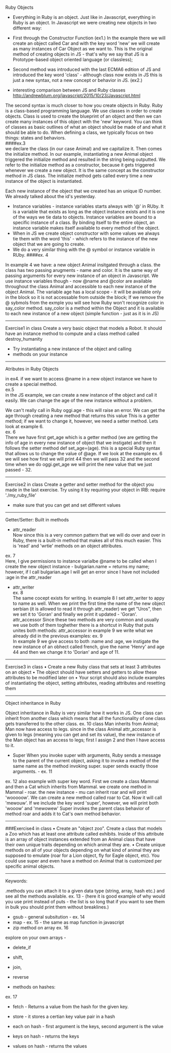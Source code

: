 Ruby Objects

- Everything in Ruby is an object. Just like in Javascript, everything in Ruby is an object.
In Javascript we were creating new objects in two different way:
- First through the Constructor Function (ex1.)
In the example there we will create an object called Car and with the key word 'new' we will create as many instances of Car Object as we want to. This is the original method of creating objects in JS - that's why we say that JS is a  Prototype-based object oriented language (or classless);
- Second method was introduced with the last ECMA6 edition of JS and introduced the key word 'class' - although class now exists in JS this is just a new syntax, not a new concept or behavior in JS. (ex2.)

- interesting comparison between JS and Ruby classes
http://andrewblum.org/javascript/2015/10/23/Javascript.html


The second syntax is much closer to how you create objects in Ruby.
Ruby is a class-based programming language. We use classes in order to create objects. Class is used to create the blueprint of an object and then we can create many instances of this object with the 'new' keyword.
You can think of classes as basic outlines of what an object should be made of and what it should be able to do. 
When defining a class, we typically focus on two things: states and behaviors.  
####ex.3   
we declare the class (in our case Animal) and we capitalize it. Then comes the initialize method. In our example, instantiating a new Animal object triggered the initialize method and resulted in the string being outputted. We refer to the initialize method as a constructor, because it gets triggered whenever we create a new object. It is the same concept as the constructor method in JS class.
The initialize method gets called every time a new instance of the object is instantiated.

Each new instance of the object that we created has an unique ID number. We already talked about the id's yesterday.

- Instance variables - instance variables starts always with '@' in RUby. It is a variable that exists as long as the object instance exists and it is one of the ways we tie data to objects.
Instance variables are bound to a specific instance of a class. By binding itself to the entire object, an instance variable makes itself available to every method of the object.
- When in JS we create object constructor with some values we always tie them with the word 'this' - which refers to the instance of the new object that we are going to create. 
- We do a very similar thing with the @ symbol or instance variable in RUby.
####ex. 4

In example 4 we have: a new object Animal insitgated through a class. the class has two passing arugments - name and color. It is the same way of passing arguments for every new instance of an object in Javascript. 
We use instance variables though - now @name and @color are available throughout the class Animal and accessible to each new instance of the object Animal.
The variable age has a local scope - it will be available only in the block so it is not accessable from outside the block; 
If we remove the @ sybmols from the exmple you will see how Ruby won't recognize  color in say_color method.
say_color is a method within the Object and it is available to each new instance of a new object (simple function - just as it is in JS)

----------------------------------------
Exercise1 in class
Create a very basic object that models a Robot. It should have an instance method to compute and a class method called destroy_humanity  
- Try instantiating a new instance of the object and calling    
- methods on your instance 

----------------------------------------
Atributes in Ruby Objects

in ex4. if we want to access @name in a new object instance we have to create a special method.  
ex.5   
in the JS example, we can create a new instance of the object and call it easily. We can change the age of the new instance without a problem.

We can't really call in Ruby oggi.age - this will raise an error. We can get the age through creating a new method that returns this value
This is a getter method; if we want to change it, however, we need a setter method.
Lets look at example 6.  
ex. 6    
There we have first get_age which is a getter method (we are getting the info of age in every new instance of object that we instigate) and then it follows the setter method def set_age=(age). this is a special Ruby syntax that allows us to change the value of @age. If we look at the example ex. 6 we will see how first we will print 44 then we will pass 32 and the second time when we do oggi.get_age we will print the new value that we just passed - 32.  
 
----------------------------------------
Exercise2 in class
Create a getter and setter method for the object you made in the last exercise.
Try using it by requiring your object in IRB:
require './my_ruby_file'
- make sure that you can get and set different values  

----------------------------------------

Getter/Setter: Built in methods

- attr_reader  
Now since this is a very common pattern that we will do over and over in Ruby, there is a built-in method that makes all of this much easier. This is 'read' and 'wrtie' methods on an object attributes.

ex. 7  
Here, I give permissions to instance varialbe @name to be called when I create the new object instance - bulgarian.name = returns my name; however, if I call bulgarian.age I will get an error since I have not included :age in the attr_reader

- attr_writer    
ex. 8    
The same cocept exists for writing. In example 8 I set attr_writer to appy to name as well. When we print the first time the name of the new object serbian (it is allowed to read it through attr_reader) we get "Uros", then we set it to 'Goran' and finally we print it updated - 'Goran'.  
attr_accessor
Since these two methods are very common and usually we use both of them toghether there is a shortcut in Ruby that puts unites both methods:
attr_accessor
in example 9 we write what we already did in the previous examples:
ex. 9  
In example 9 we give access to both :name and :age, we instigate the new instance of an obhect called french, give the name 'Henry' and age 44 and then we change it to 'Dorian' and age of 11.

----------------------------------------
Exercise3 in class
•   Create a new Ruby class  that sets at least 
3 attributes on an object
•   The object should have setters and getters to allow these 
attributes to be modified later on
•   Your script should also include examples of instantiating the 
object, setting attributes, reading attributes and resetting them

----------------------------------------

Object inheritance in Ruby

Object inheritance in Ruby is very similar how it works in JS. One class can inherit from another class which means that all the functionality of one class gets transferred to the other class.
ex. 10
class Man inherits from Animal; Man now have access to legs. since in the class Animal attr_accessor is given to legs (meaning you can get and set its value), the new instance of the Man object has an access to legs; first I assign 2 and then I have access to it.

- Super
When you invoke super with arguments, Ruby sends a message to the parent of the current object, asking it to invoke a method of the same name as the method invoking super. super sends exactly those arguments. - ex. 11


ex. 12 also example with super key word.
First we create a class Mammal and then a Cat which inherits from Mammal.
we create one method in Mammal - roar. the new instance - mu can inherit roar and will print 'wooooow'.
We can create a new method called roar to Cat. Now it will call 'mewouw'. If we include the key word 'super', however, we will print both 'wooow' and 'mewowew'
 Super invokes the parent class behavior of method roar and adds it to Cat's own method behavior.


----------------------------------------
###Exercise4 in class
•   Create an "object zoo". Create a class that models a Zoo which has at least one attribute called exhibits. Inside of this attribute is an array of object instances extended from an Animal class that have their own unique traits depending on which animal they are.
•   Create unique methods on all of your objects depending on what 
kind of animal they are supposed to emulate (roar for a Lion object, fly for Eagle object, etc). You could use super and even have a method on Animal that is customized per specific animal objects.

----------------------------------------

Keywords:

.methods
you can attach it to a given data type (string, array, hash etc.) and see all the methods available.
ex. 13 - (here it is good example of why would you use print instead of puts - the list is so long that if you want to see them in bulk you should print them without breaklines.)
 - gsub - general subsitution - ex. 14
 - map - ex. 15  - the same as map function in javascript 
 - zip method on array ex. 16

  explore on your own
 arrays - 
 - delete_if
 - shift,
 - join,
 - reverse

- methods on hashes:  

ex. 17  

- fetch - Returns a value from the hash for the given key.
- store - it stores a certian key value pair in a hash


 - each on hash - first argument is the keys, second argument is the value
 - keys on hash - returns the keys
 - values on hash - returns the values






















